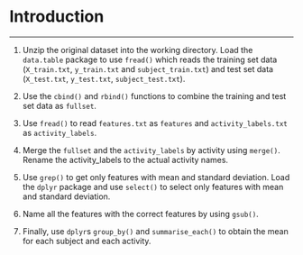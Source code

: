 # Introduction

-----------------------------------

1. Unzip the original dataset into the working directory. Load the `data.table` package to use `fread()` which reads the training set data (`X_train.txt`, `y_train.txt` and `subject_train.txt`) and test set data (`X_test.txt`, `y_test.txt`, `subject_test.txt`).

2. Use the `cbind()` and `rbind()` functions to combine the training and test set data as `fullset`.

3. Use `fread()` to read `features.txt` as `features` and `activity_labels.txt` as `activity_labels`.

4. Merge the `fullset` and the `activity_labels` by activity using `merge()`. Rename the activity_labels to the actual activity names.

5. Use `grep()` to get only features with mean and standard deviation. Load the `dplyr` package and use `select()` to select only features with mean and standard deviation.

6. Name all the features with the correct features by using `gsub()`.

7. Finally, use `dplyr`s `group_by()` and `summarise_each()` to obtain the mean for each subject and each activity.